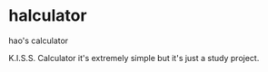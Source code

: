 # halculator
hao's calculator

K.I.S.S. Calculator it's extremely simple but it's just a study project.
